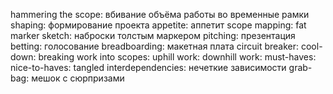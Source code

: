 hammering the scope: вбивание объёма работы во временные рамки
shaping: формирование проекта
appetite: аппетит
scope mapping: 
fat marker sketch: наброски толстым маркером
pitching: презентация
betting: голосование
breadboarding:  макетная плата
circuit breaker:
cool-down:
breaking work into scopes:
uphill work:
downhill work:
must-haves:
nice-to-haves:
tangled interdependencies: нечеткие зависимости
grab-bag: мешок с сюрпризами
